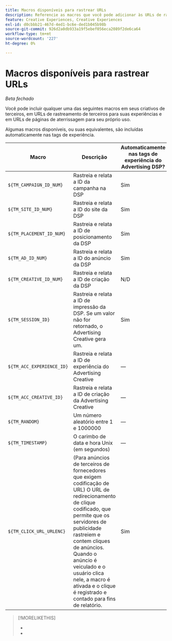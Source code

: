 ```yaml
---
title: Macros disponíveis para rastrear URLs
description: Referencie as macros que você pode adicionar às URLs de rastreamento da sua página de aterrissagem e criações de terceiros.
feature: Creative Experiences, Creative Experiences
exl-id: d0cbbb21-467d-4ed1-bc6e-ded1b045b98b
source-git-commit: 926d2a0db933a19f5ebef056eca2089f2de6ca64
workflow-type: tm+mt
source-wordcount: '227'
ht-degree: 0%

---
```


# Macros disponíveis para rastrear URLs

*Beta fechado*

<!-- More feature metadata??? -->

Você pode incluir qualquer uma das seguintes macros em seus criativos de terceiros, em URLs de rastreamento de terceiros para suas experiências e em URLs de páginas de aterrissagem para seu próprio uso.

Algumas macros disponíveis, ou suas equivalentes, são incluídas automaticamente nas tags de experiência.

<!-- Later: 

| Macro | Description | Automatically in experience tags for Advertising DSP? | Automatically in experience tags for [!DNL Google Campaign Manager 360]? |
| --- | --- | --- | --- |
| `${TM_CAMPAIGN_ID_NUM}` | Tracks and reports the campaign ID from the DSP | Yes | No, but tags include the equivalent [!DNL Google Campaign Manager 360] macro `%ebuy!` |
| `${TM_SITE_ID_NUM}` | Tracks and reports the site ID from the DSP | Yes | No, but tags include the equivalent [!DNL Google Campaign Manager 360] macro `%esid!` |
| `${TM_PLACEMENT_ID_NUM}` | Tracks and reports the placement ID from the DSP | Yes | No, but tags include the equivalent [!DNL Google Campaign Manager 360] macro `%epid!` |
| `${TM_AD_ID_NUM}` | Tracks and reports the ad ID from the DSP | Yes | No, but tags include the equivalent [!DNL Google Campaign Manager 360] macro `%eaid!` |
| `${TM_CREATIVE_ID_NUM}` | Tracks and reports the creative ID from the DSP | N/A | No, but tags include the equivalent [!DNL Google Campaign Manager 360] macro `%ecid!` |
| `${TM_SESSION_ID}` | Tracks and reports the impression ID from the DSP. If a value isn't returned, Advertising Creative generates one. | Yes | &mdash; |
| `${TM_ACC_EXPERIENCE_ID}` | Tracks and reports the Advertising Creative experience ID | &mdash; | &mdash; |
| `${TM_ACC_CREATIVE_ID}` | Tracks and reports the Advertising Creative creative ID | &mdash; | &mdash; |
| `${TM_RANDOM}` | A random number between 1 and 1000000 | &mdash; | &mdash; |
| `${TM_TIMESTAMP}` | The Unix Timestamp (in seconds) | &mdash; | &mdash; |
| `${TM_CLICK_URL_URLENC}` | (For third-party ads from vendors who require URL encoding) The encoded click redirect URL, which enables ad servers to track and count ad clicks. When the ad is served and the user clicks on it, the macro is activated, and the click is recorded and counted for reporting purposes. | Yes | &mdash; |

-->

| Macro | Descrição | Automaticamente nas tags de experiência do Advertising DSP? |
| --- | --- | --- |
| `${TM_CAMPAIGN_ID_NUM}` | Rastreia e relata a ID da campanha na DSP | Sim |
| `${TM_SITE_ID_NUM}` | Rastreia e relata a ID do site da DSP | Sim |
| `${TM_PLACEMENT_ID_NUM}` | Rastreia e relata a ID de posicionamento da DSP | Sim |
| `${TM_AD_ID_NUM}` | Rastreia e relata a ID do anúncio da DSP | Sim |
| `${TM_CREATIVE_ID_NUM}` | Rastreia e relata a ID de criação da DSP | N/D |
| `${TM_SESSION_ID}` | Rastreia e relata a ID de impressão da DSP. Se um valor não for retornado, o Advertising Creative gera um. | Sim |
| `${TM_ACC_EXPERIENCE_ID}` | Rastreia e relata a ID de experiência do Advertising Creative | — |
| `${TM_ACC_CREATIVE_ID}` | Rastreia e relata a ID de criação da Advertising Creative | — |
| `${TM_RANDOM}` | Um número aleatório entre 1 e 1000000 | — |
| `${TM_TIMESTAMP}` | O carimbo de data e hora Unix (em segundos) | — |
| `${TM_CLICK_URL_URLENC}` | (Para anúncios de terceiros de fornecedores que exigem codificação de URL) O URL de redirecionamento de clique codificado, que permite que os servidores de publicidade rastreiem e contem cliques de anúncios. Quando o anúncio é veiculado e o usuário clica nele, a macro é ativada e o clique é registrado e contado para fins de relatório. | Sim |

>[!MORELIKETHIS]
>
>* 
>* 
